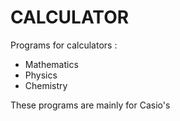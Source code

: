 # CALCULATOR
Programs for calculators :
 - Mathematics
 - Physics
 - Chemistry

These programs are mainly for Casio's 

